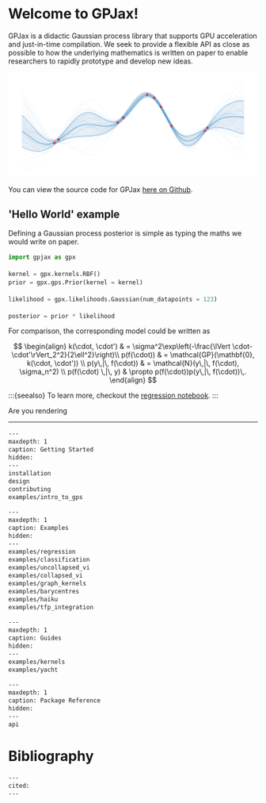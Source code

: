 # Welcome to GPJax!

GPJax is a didactic Gaussian process library that supports GPU
acceleration and just-in-time compilation. We seek to provide a flexible
API as close as possible to how the underlying mathematics is written on
paper to enable researchers to rapidly prototype and develop new ideas.

![Gaussian process posterior.](./_static/GP.svg)

You can view the source code for GPJax [here on
Github](https://github.com/thomaspinder/GPJax).

## \'Hello World\' example

Defining a Gaussian process posterior is simple as typing the maths we
would write on paper.

```python
import gpjax as gpx

kernel = gpx.kernels.RBF()
prior = gpx.gps.Prior(kernel = kernel)

likelihood = gpx.likelihoods.Gaussian(num_datapoints = 123)

posterior = prior * likelihood
```

For comparison, the corresponding model could be written as

$$
\begin{align}
k(\cdot, \cdot') & = \sigma^2\exp\left(-\frac{\lVert \cdot- \cdot'\rVert_2^2}{2\ell^2}\right)\\
p(f(\cdot)) & = \mathcal{GP}(\mathbf{0}, k(\cdot, \cdot')) \\
p(y\,|\, f(\cdot)) & = \mathcal{N}(y\,|\, f(\cdot), \sigma_n^2) \\
p(f(\cdot) \,|\, y) & \propto p(f(\cdot))p(y\,|\, f(\cdot))\,.
\end{align}
$$

:::{seealso}
To learn more, checkout the [regression
notebook](https://gpjax.readthedocs.io/en/latest/examples/regression.html).
:::

Are you rendering

---

```{toctree}
---
maxdepth: 1
caption: Getting Started
hidden:
---
installation
design
contributing
examples/intro_to_gps
```

```{toctree}
---
maxdepth: 1
caption: Examples
hidden:
---
examples/regression
examples/classification
examples/uncollapsed_vi
examples/collapsed_vi
examples/graph_kernels
examples/barycentres
examples/haiku
examples/tfp_integration
```

```{toctree}
---
maxdepth: 1
caption: Guides
hidden:
---
examples/kernels
examples/yacht
```

```{toctree}
---
maxdepth: 1
caption: Package Reference
hidden:
---
api
```

# Bibliography

```{bibliography}
---
cited:
---
```
